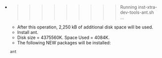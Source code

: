 * >>>>>>>>> Running inst-xtra-dev-tools-ant.sh ...
  * After this operation, 2,250 kB of additional disk space will be used.
  * Install ant.
  * Disk size = 4375560K. Space Used = 4084K.
  * The following NEW packages will be installed:
  ```bash
  ant
  ```
